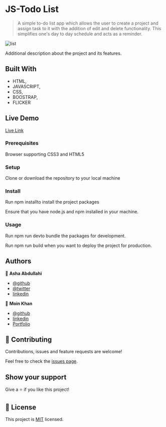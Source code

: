 # JS-Todo List

> A simple to-do list app which allows the user to create a project and assign task to it with the addition of edit and delete functionality. This simplifies one's day to day schedule and acts as a reminder.

![list](https://user-images.githubusercontent.com/25789605/95614498-48905c00-0a6f-11eb-808e-f41bf8466d9a.png)

Additional description about the project and its features.

## Built With

- HTML,
- JAVASCRIPT,
- CSS,
- BOOSTRAP,
- FLICKER

## Live Demo

[Live Link](https://elated-franklin-4de9bd.netlify.app/)

### Prerequisites

 Browser supporting CSS3 and HTML5

### Setup

Clone or download the repository to your local machine

### Install

Run npm installto install the project packages

Ensure that you have node.js and npm installed in your machine.

### Usage

Run npm run devto bundle the packages for development. 

Run npm run build when you want to deploy the project for production.

## Authors

👤 **Asha Abdullahi**

- [@github](https://github.com/Ashah15)
- [@twitter](https://twitter.com/AshaAbdullahi13)
- [linkedin](https://www.linkedin.com/in/ashaabdullahi/)

👤 **Moin Khan**

- [@github](https://github.com/moinkhanif)
- [linkedin](https://www.linkedin.com/in/moinkhanif/)
- [Portfolio]( https://moinkhanif.dev)

## 🤝 Contributing

Contributions, issues and feature requests are welcome!

Feel free to check the [issues page](issues/).

## Show your support

Give a ⭐️ if you like this project!

## 📝 License

This project is [MIT](lic.url) licensed.
